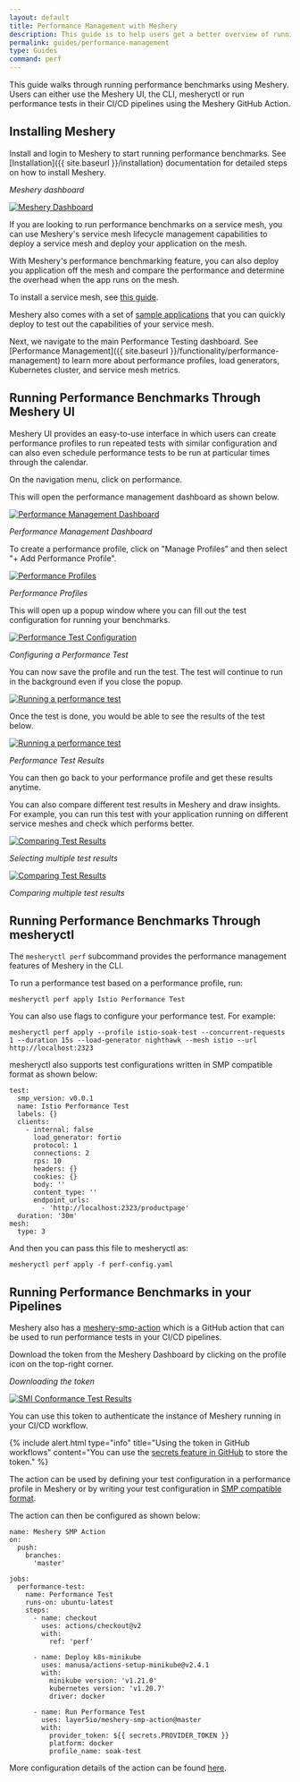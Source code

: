 ```yaml
---
layout: default
title: Performance Management with Meshery
description: This guide is to help users get a better overview of running and managing performance tests in Meshery
permalink: guides/performance-management
type: Guides
command: perf
---
```


This guide walks through running performance benchmarks using Meshery. Users can either use the Meshery UI, the CLI, mesheryctl or run performance tests in their CI/CD pipelines using the Meshery GitHub Action.

## Installing Meshery

Install and login to Meshery to start running performance benchmarks. See [Installation]({{ site.baseurl }}/installation) documentation for detailed steps on how to install Meshery.

_Meshery dashboard_

<a href="{{ site.baseurl }}/assets/img/smi/dashboard.png"><img alt="Meshery Dashboard" src="{{ site.baseurl }}/assets/img/smi/dashboard.png" /></a>

If you are looking to run performance benchmarks on a service mesh, you can use Meshery's service mesh lifecycle management capabilities to deploy a service mesh and deploy your application on the mesh. 

With Meshery's performance benchmarking feature, you can also deploy you application off the mesh and compare the performance and determine the overhead when the app runs on the mesh.

To install a service mesh, see [this guide](https://docs.meshery.io/service-meshes).

Meshery also comes with a set of [sample applications](https://docs.meshery.io/guides/sample-apps) that you can quickly deploy to test out the capabilities of your service mesh.

Next, we navigate to the main Performance Testing dashboard. See [Performance Management]({{ site.baseurl }}/functionality/performance-management) to learn more about performance profiles, load generators, Kubernetes cluster, and service mesh metrics.

## Running Performance Benchmarks Through Meshery UI

Meshery UI provides an easy-to-use interface in which users can create performance profiles to run repeated tests with similar configuration and can also even schedule performance tests to be run at particular times through the calendar.

On the navigation menu, click on performance.

This will open the performance management dashboard as shown below. 

<a href="{{ site.baseurl }}/assets/img/performance-management/performance-management-dashboard.png"><img alt="Performance Management Dashboard" src="{{ site.baseurl }}/assets/img/performance-management/performance-management-dashboard.png" /></a>

_Performance Management Dashboard_

To create a performance profile, click on "Manage Profiles" and then select "+ Add Performance Profile".

<a href="{{ site.baseurl }}/assets/img/performance-management/performance-profiles.png"><img alt="Performance Profiles" src="{{ site.baseurl }}/assets/img/performance-management/performance-profiles.png" /></a>

_Performance Profiles_

This will open up a popup window where you can fill out the test configuration for running your benchmarks.

<a href="{{ site.baseurl }}/assets/img/performance-management/running-tests.png"><img alt="Performance Test Configuration" src="{{ site.baseurl }}/assets/img/performance-management/running-tests.png" /></a>

_Configuring a Performance Test_

You can now save the profile and run the test. The test will continue to run in the background even if you close the popup.

<a href="{{ site.baseurl }}/assets/img/performance-management/running-tests-spinner.png"><img alt="Running a performance test" src="{{ site.baseurl }}/assets/img/performance-management/running-tests-spinner.png" /></a>

Once the test is done, you would be able to see the results of the test below.

<a href="{{ site.baseurl }}/assets/img/performance-management/result-chart.png"><img alt="Running a performance test" src="{{ site.baseurl }}/assets/img/performance-management/result-chart.png" /></a>

_Performance Test Results_

You can then go back to your performance profile and get these results anytime.

You can also compare different test results in Meshery and draw insights. For example, you can run this test with your application running on different service meshes and check which performs better.

<a href="{{ site.baseurl }}/assets/img/performance-management/comparison-table.png"><img alt="Comparing Test Results" src="{{ site.baseurl }}/assets/img/performance-management/comparison-table.png" /></a>

_Selecting multiple test results_

<a href="{{ site.baseurl }}/assets/img/performance-management/comparison.png"><img alt="Comparing Test Results" src="{{ site.baseurl }}/assets/img/performance-management/comparison.png" /></a>

_Comparing multiple test results_

## Running Performance Benchmarks Through mesheryctl

The `mesheryctl perf` subcommand provides the performance management features of Meshery in the CLI.

To run a performance test based on a performance profile, run:

```
mesheryctl perf apply Istio Performance Test
```

You can also use flags to configure your performance test. For example:

```
mesheryctl perf apply --profile istio-soak-test --concurrent-requests 1 --duration 15s --load-generator nighthawk --mesh istio --url http://localhost:2323
```

mesheryctl also supports test configurations written in SMP compatible format as shown below:

```
test:
  smp_version: v0.0.1
  name: Istio Performance Test
  labels: {}
  clients:
    - internal: false
      load_generator: fortio
      protocol: 1
      connections: 2
      rps: 10
      headers: {}
      cookies: {}
      body: ''
      content_type: ''
      endpoint_urls:
        - 'http://localhost:2323/productpage'
  duration: '30m'
mesh:
  type: 3
```

And then you can pass this file to mesheryctl as:

```
mesheryctl perf apply -f perf-config.yaml
```

## Running Performance Benchmarks in your Pipelines

Meshery also has a [meshery-smp-action](https://github.com/layer5io/meshery-smp-action) which is a GitHub action that can be used to run performance tests in your CI/CD pipelines.

Download the token from the Meshery Dashboard by clicking on the profile icon on the top-right corner.

_Downloading the token_

<a href="{{ site.baseurl }}/assets/img/smi/download-token.png"><img alt="SMI Conformance Test Results" src="{{ site.baseurl }}/assets/img/smi/download-token.png" /></a>

You can use this token to authenticate the instance of Meshery running in your CI/CD workflow.

{% include alert.html type="info" title="Using the token in GitHub workflows" content="You can use the <a href='https://docs.github.com/en/actions/reference/encrypted-secrets'>secrets feature in GitHub</a> to store the token." %}

The action can be used by defining your test configuration in a performance profile in Meshery or by writing your test configuration in [SMP compatible format](https://github.com/layer5io/meshery-smp-action#smp-compatible-test-configuration-file).

The action can then be configured as shown below:

```
name: Meshery SMP Action
on:
  push:
    branches:
      'master'

jobs:
  performance-test:
    name: Performance Test
    runs-on: ubuntu-latest
    steps:
      - name: checkout
        uses: actions/checkout@v2
        with:
          ref: 'perf'

      - name: Deploy k8s-minikube
        uses: manusa/actions-setup-minikube@v2.4.1
        with:
          minikube version: 'v1.21.0'
          kubernetes version: 'v1.20.7'
          driver: docker

      - name: Run Performance Test
        uses: layer5io/meshery-smp-action@master
        with:
          provider_token: ${{ secrets.PROVIDER_TOKEN }}
          platform: docker
          profile_name: soak-test
```

More configuration details of the action can be found [here](https://github.com/layer5io/meshery-smp-action/blob/master/action.yml). 
